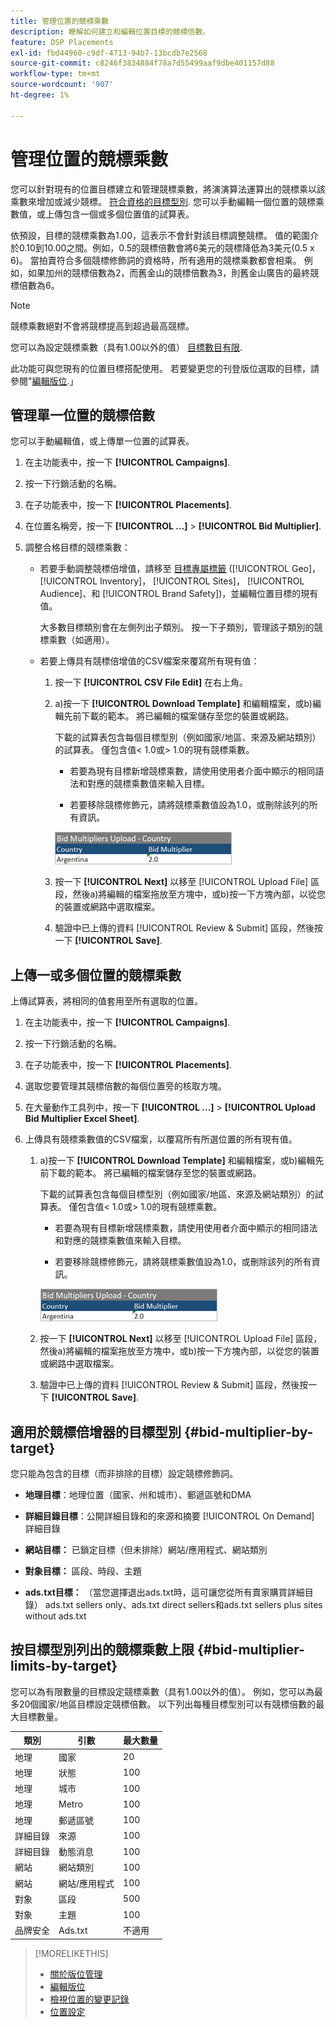 ```yaml
---
title: 管理位置的競標乘數
description: 瞭解如何建立和編輯位置目標的競標倍數。
feature: DSP Placements
exl-id: fbd44960-c9df-4713-94b7-13bcdb7e2568
source-git-commit: c8246f3834884f78a7d55499aaf9dbe401157d88
workflow-type: tm+mt
source-wordcount: '907'
ht-degree: 1%

---
```


# 管理位置的競標乘數

您可以針對現有的位置目標建立和管理競標乘數，將演演算法運算出的競標乘以該乘數來增加或減少競標。 [符合資格的目標型別](#bid-multiplier-by-target). 您可以手動編輯一個位置的競標乘數值，或上傳包含一個或多個位置值的試算表。

依預設，目標的競標乘數為1.00，這表示不會針對該目標調整競標。 值的範圍介於0.10到10.00之間。例如，0.5的競標倍數會將6美元的競標降低為3美元(0.5 x 6)。 當拍賣符合多個競標修飾詞的資格時，所有適用的競標乘數都會相乘。 例如，如果加州的競標倍數為2，而舊金山的競標倍數為3，則舊金山廣告的最終競標倍數為6。

>[!NOTE]
>
>競標乘數絕對不會將競標提高到超過最高競標。

您可以為設定競標乘數（具有1.00以外的值） [目標數目有限](#bid-multiplier-limits-by-target).

此功能可與您現有的位置目標搭配使用。 若要變更您的刊登版位選取的目標，請參閱&quot;[編輯版位](/help/dsp/campaign-management/placements/placement-edit.md).」

## 管理單一位置的競標倍數

您可以手動編輯值，或上傳單一位置的試算表。

1. 在主功能表中，按一下 **[!UICONTROL Campaigns]**.

1. 按一下行銷活動的名稱。

1. 在子功能表中，按一下 **[!UICONTROL Placements]**.

1. 在位置名稱旁，按一下  **[!UICONTROL ...]** > **[!UICONTROL Bid Multiplier]**.

1. 調整合格目標的競標乘數：

   * 若要手動調整競標倍增值，請移至 [目標專屬標籤](#bid-multiplier-by-target) ([!UICONTROL Geo]， [!UICONTROL Inventory]， [!UICONTROL Sites]， [!UICONTROL Audience]、和 [!UICONTROL Brand Safety])，並編輯位置目標的現有值。

     大多數目標類別會在左側列出子類別。 按一下子類別，管理該子類別的競標乘數（如適用）。

   * 若要上傳具有競標倍增值的CSV檔案來覆寫所有現有值：

      1. 按一下 **[!UICONTROL CSV File Edit]** 在右上角。

      1. a)按一下 **[!UICONTROL Download Template]** 和編輯檔案，或b)編輯先前下載的範本。 將已編輯的檔案儲存至您的裝置或網路。

         下載的試算表包含每個目標型別（例如國家/地區、來源及網站類別）的試算表。 僅包含值&lt; 1.0或> 1.0的現有競標乘數。

         * 若要為現有目標新增競標乘數，請使用使用者介面中顯示的相同語法和對應的競標乘數值來輸入目標。

         * 若要移除競標修飾元，請將競標乘數值設為1.0，或刪除該列的所有資訊。

         ![競標乘數試算表檔案中的範例列](/help/dsp/assets/bid-multiplier-spreadsheet.png "競標乘數試算表檔案中的範例列")

      1. 按一下 **[!UICONTROL Next]** 以移至 [!UICONTROL Upload File] 區段，然後a)將編輯的檔案拖放至方塊中，或b)按一下方塊內部，以從您的裝置或網路中選取檔案。

      1. 驗證中已上傳的資料 [!UICONTROL Review & Submit] 區段，然後按一下 **[!UICONTROL Save]**.

## 上傳一或多個位置的競標乘數

上傳試算表，將相同的值套用至所有選取的位置。

1. 在主功能表中，按一下 **[!UICONTROL Campaigns]**.

1. 按一下行銷活動的名稱。

1. 在子功能表中，按一下 **[!UICONTROL Placements]**.

1. 選取您要管理其競標倍數的每個位置旁的核取方塊。

1. 在大量動作工具列中，按一下 **[!UICONTROL ...]** > **[!UICONTROL Upload Bid Multiplier Excel Sheet]**.

1. 上傳具有競標乘數值的CSV檔案，以覆寫所有所選位置的所有現有值。

   1. a)按一下 **[!UICONTROL Download Template]** 和編輯檔案，或b)編輯先前下載的範本。 將已編輯的檔案儲存至您的裝置或網路。

      下載的試算表包含每個目標型別（例如國家/地區、來源及網站類別）的試算表。 僅包含值&lt; 1.0或> 1.0的現有競標乘數。

      * 若要為現有目標新增競標乘數，請使用使用者介面中顯示的相同語法和對應的競標乘數值來輸入目標。

      * 若要移除競標修飾元，請將競標乘數值設為1.0，或刪除該列的所有資訊。

      ![競標乘數試算表檔案中的範例列](/help/dsp/assets/bid-multiplier-spreadsheet.png "競標乘數試算表檔案中的範例列")

   1. 按一下 **[!UICONTROL Next]** 以移至 [!UICONTROL Upload File] 區段，然後a)將編輯的檔案拖放至方塊中，或b)按一下方塊內部，以從您的裝置或網路中選取檔案。

   1. 驗證中已上傳的資料 [!UICONTROL Review & Submit] 區段，然後按一下 **[!UICONTROL Save]**.

## 適用於競標倍增器的目標型別 {#bid-multiplier-by-target}

您只能為包含的目標（而非排除的目標）設定競標修飾詞。

* **地理目標**：地理位置（國家、州和城市）、郵遞區號和DMA

* **詳細目錄目標**：公開詳細目錄和的來源和摘要 [!UICONTROL On Demand] 詳細目錄

* **網站目標：** 已鎖定目標（但未排除）網站/應用程式、網站類別

* **對象目標：** 區段、時段、主題

* **ads.txt目標：** （當您選擇退出ads.txt時，這可讓您從所有賣家購買詳細目錄） ads.txt sellers only、ads.txt direct sellers和ads.txt sellers plus sites without ads.txt <!-- bid multipliers for the different subsets of inventory; not available when the placement targets only one subset -->

## 按目標型別列出的競標乘數上限 {#bid-multiplier-limits-by-target}

您可以為有限數量的目標設定競標乘數（具有1.00以外的值）。 例如，您可以為最多20個國家/地區目標設定競標倍數。 以下列出每種目標型別可以有競標倍數的最大目標數量。

| 類別 | 引數 | 最大數量 |
| -------- | --------- | ----- |
| 地理 | 國家 | 20 |
| 地理 | 狀態 | 100 |
| 地理 | 城市 | 100 |
| 地理 | Metro | 100 |
| 地理 | 郵遞區號 | 100 |
| 詳細目錄 | 來源 | 100 |
| 詳細目錄 | 動態消息 | 100 |
| 網站 | 網站類別 | 100 |
| 網站 | 網站/應用程式 | 100 |
| 對象 | 區段 | 500 |
| 對象 | 主題 | 100 |
| 品牌安全 | Ads.txt | 不適用 |

>[!MORELIKETHIS]
>
>* [關於版位管理](placement-about.md)
>* [編輯版位](placement-edit.md)
>* [檢視位置的變更記錄](placement-change-log.md)
>* [位置設定](placement-settings.md)
